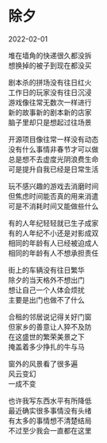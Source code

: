 # 除夕

2022-02-01


堆在墙角的快递很久都没拆  
想换掉的被子到现在都没买

剧本杀的拼场没有往日红火  
工作日的玩家没有往日沉浸  
游戏像往常无数次一样进行  
新的故事新的剧本新的店家  
脑子里却只是想起过往场景  

开源项目像往常一样没有动态  
没有什么事情非春节才可以做  
总是想不去虚度光阴浪费生命  
可是提升自我已经是日常生活  

玩不感兴趣的游戏去消磨时间  
但焦虑时间能否真的用来消遣  
可是不消耗时间又能做些什么  

有的人年纪轻轻就已生子成家  
有的人年纪不小还是对影成双  
相同的年龄有人已经被迫成人  
相同的年龄有人不想承担责任  

街上的车辆没有往日繁华  
除夕的当天格外不想出门  
想让自己一个人体会烦扰  
主要是出门也做不了什么  

合租的邻居说记得关好门窗  
但家乡的善意让人猝不及防  
在这盛世的繁荣美景之下  
掩盖着多少挣扎的牛与马  

窗外的风景看了很多遍  
风云变幻  
一成不变  

也许我写东西水平有所降低  
最近确实很多事情没有头绪  
有太多的事情想不清楚结局  
不过至少我会一直都在这里  
